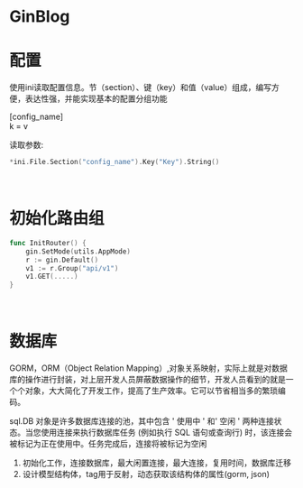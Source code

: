# GinBlog

# 配置 
使用ini读取配置信息。节（section）、键（key）和值（value）组成，编写方便，表达性强，并能实现基本的配置分组功能<br>

[config_name] <br>
k = v <br>

读取参数: <br>
```Go
*ini.File.Section("config_name").Key("Key").String()
```

<br>

# 初始化路由组

```Go
func InitRouter() {
	gin.SetMode(utils.AppMode)
	r := gin.Default()
	v1 := r.Group("api/v1")
    v1.GET(.....)
}
```

<br>

# 数据库

GORM，ORM（Object Relation Mapping）,对象关系映射，实际上就是对数据库的操作进行封装，对上层开发人员屏蔽数据操作的细节，开发人员看到的就是一个个对象，大大简化了开发工作，提高了生产效率。它可以节省相当多的繁琐编码。<br>

sql.DB 对象是许多数据库连接的池，其中包含 ' 使用中 ' 和' 空闲 ' 两种连接状态。当您使用连接来执行数据库任务 (例如执行 SQL 语句或查询行) 时，该连接会被标记为正在使用中。任务完成后，连接将被标记为空闲 <br>

1. 初始化工作，连接数据库，最大闲置连接，最大连接，复用时间，数据库迁移
2. 设计模型结构体，tag用于反射，动态获取该结构体的属性(gorm, json)

<br>